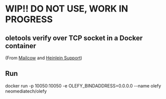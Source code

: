 # WIP!!  DO NOT USE, WORK IN PROGRESS
## oletools verify over TCP socket in a Docker container

(From [Mailcow](https://github.com/mailcow/mailcow-dockerized/tree/master/data/Dockerfiles/olefy) and [Heinlein Support](https://github.com/HeinleinSupport/olefy))

## Run
docker run -p 10050:10050 -e OLEFY_BINDADDRESS=0.0.0.0 --name olefy neomediatech/olefy
